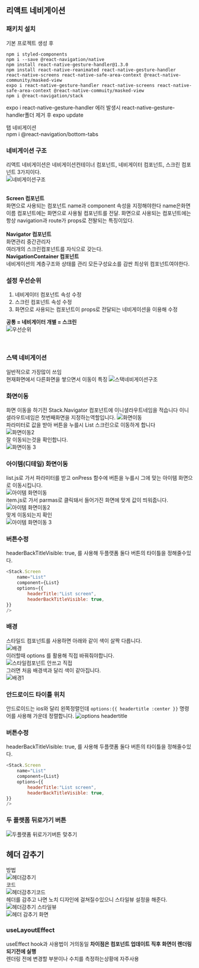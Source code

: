 ## 리액트 네비게이션  

### 패키치 설치  
기본 프로젝트 생성 후
```
npm i styled-components
npm i --save @react-navigation/native
npm install react-native-gesture-handler@1.3.0
npm install react-native-reanimated react-native-gesture-handler react-native-screens react-native-safe-area-context @react-native-community/masked-view
expo i react-native-gesture-handler react-native-screens react-native-safe-area-context @react-native-commuity/masked-view
npm i @react-navigation/stack
```  
expo i react-native-gesture-handler 에러 발생시  react-native-gesture-handler폴더 제거 후 expo update  

탭 네비게이션  
npm i @react-navigation/bottom-tabs

### 네비게이션 구조
리액트 네비게이션은 네비게이션컨테이너 컴포넌트, 네비게이터 컴포넌트, 스크린 컴포넌트 3가지이다.  
![네비게이션구조](https://user-images.githubusercontent.com/75245755/113839027-49117180-97ca-11eb-9f31-67df0b552263.PNG)  
</br>

**Screen 컴포넌트**  
화면으로 사용되는 컴포넌트 name과 component 속성을 지정해야한다  name은화면이름 컴포넌트에는 화면으로 사용될 컴포넌트를 전달. 화면으로 사용되는 컴포넌트에는 항상 navigation과 route가 props로 전돨되는 특징이있다.  
</br>
**Navigator 컴포넌트**  
화면관리 중간관리자  
여러개의 스크린컴포넌트를 자식으로 갖는다.  
**NavigationContainer 컴포넌트**  
네비게이션의 계층구조와 상태를 관리  모든구성요소를 감싼 최상위 컴포넌트여야한다.  

### 설정 우선순위  
1. 네비게이터 컴포넌트 속성 수정  
2. 스크린 컴포넌트 속성 수정
3. 화면으로 사용되는 컴포넌트이 props로 전달되는 네비게이션을 이용해 수정  

**공통 = 네비게이터 개별 = 스크린**  
![우선순위](https://user-images.githubusercontent.com/75245755/113839115-5c244180-97ca-11eb-8a9a-d083a5e3596e.PNG)  

</br>


### 스택 네비게이션
일반적으로 가장많이 쓰임  
현재화면에서 다른화면을 쌓으면서 이동이 특징
![스택네비게이션구조](https://user-images.githubusercontent.com/75245755/113839150-647c7c80-97ca-11eb-8905-1f5d436c7aea.PNG)  

### 화면이동  
화면 이동을 하기전 Stack.Navigator 컴포넌트에 이니셜라우트네임을 적습니다 이니셜라우트네임은 첫번째화면을 지정하는역할입니다.
![화면이동](https://user-images.githubusercontent.com/75245755/113959868-8d4e5180-985e-11eb-9159-10d39ed3751e.PNG)  
파라미터로 값을 받아 버튼을 누를시 List 스크린으로 이동하게 합니다  
![화면이동2](https://user-images.githubusercontent.com/75245755/113959963-afe06a80-985e-11eb-8411-4bd74a2d9f13.PNG)  
잘 이동되는것을 확인합니다.  
![화면이동 3](https://user-images.githubusercontent.com/75245755/113960053-d3a3b080-985e-11eb-8b5f-446a65e5dcc0.PNG)  
  
### 아이템(디테일) 화면이동  
list.js로 가서 파라미터를 받고 onPress 함수에 버튼을 누를시 그에 맞는 아이템 화면으로 이동시킵니다.  
![아이템 화면이동](https://user-images.githubusercontent.com/75245755/113960131-f209ac00-985e-11eb-9a9b-3f456c60d701.PNG)  
item.js로 가서 parmas로 클릭돼서 들어가진 화면에 맞게 값이 띄워줍니다.
![아이템 화면이동2](https://user-images.githubusercontent.com/75245755/113960260-3006d000-985f-11eb-9f9f-0f01cbba5d8b.PNG)  
맞게 이동되는지 확인  
![아이템 화면이동 3](https://user-images.githubusercontent.com/75245755/113960341-50cf2580-985f-11eb-895f-bd0c84a2beb0.PNG)


### 버튼수정  
headerBackTitleVisible: true, 를 사용해 두플랫폼 둘다 버튼의 타이틀을 정해줄수있다.  

```js
<Stack.Screen 
    name="List" 
    component={List} 
    options={{ 
        headerTitle:"List screen",
        headerBackTitleVisible: true,
}}
/>
```  


### 배경  
스타일드 컴포넌트를 사용하면 아래와 같이 색이 살짝 다릅니다.  
![배경](https://user-images.githubusercontent.com/75245755/113960531-9986de80-985f-11eb-93af-46cded5e9d5c.PNG)  
이러할때 options 를 활용해  직접 바꿔줘야합니다.  
![스타일컴포넌트 안쓰고 직접](https://user-images.githubusercontent.com/75245755/113960598-ac99ae80-985f-11eb-8213-98f7c1d59b70.PNG)  
그러면 처음 배경색과 달리 색이 같아집니다.  
![배경1](https://user-images.githubusercontent.com/75245755/113960444-7a884c80-985f-11eb-87d9-f1205e0f0aab.PNG)  

### 안드로이드 타이틀 위치  
안드로이드는 ios와 달리 왼쪽정렬인데 `options:{{ headertitle :center }}` 명령어를 사용해 가운데 정렬합니다.
![options headertitle](https://user-images.githubusercontent.com/75245755/113960714-d6eb6c00-985f-11eb-8ca8-6d7f903d15c1.PNG)



### 버튼수정  
headerBackTitleVisible: true, 를 사용해 두플랫폼 둘다 버튼의 타이틀을 정해줄수있다.  

```js
<Stack.Screen 
    name="List" 
    component={List} 
    options={{ 
        headerTitle:"List screen",
        headerBackTitleVisible: true,
}}
/>
```  

### 두 플랫폼 뒤로가기 버튼  
![두플랫폼 뒤로가기버튼 맞추기](https://user-images.githubusercontent.com/75245755/113974354-b8de3580-9878-11eb-8310-2d99830cf560.PNG)  

## 헤더 감추기  
방법  
![헤더감추기](https://user-images.githubusercontent.com/75245755/113975341-5128ea00-987a-11eb-89b7-72958ca6882c.PNG)  
코드  
![헤더감추기코드](https://user-images.githubusercontent.com/75245755/113975359-59812500-987a-11eb-8693-536bfdb363f6.PNG)  
헤더를 감추고 나면 노치 디자인에 걸쳐질수있으니 스타일뷰 설정을 해준다.  
![헤더감추기 스타일뷰](https://user-images.githubusercontent.com/75245755/113975397-69990480-987a-11eb-9649-5cf55a6f2c9c.PNG)  
![헤더 감추기 화면](https://user-images.githubusercontent.com/75245755/113975430-74ec3000-987a-11eb-8524-913c6a0b84cd.PNG)  


### useLayoutEffect  
useEffect hook과 사용법이 거의동일 **차이점은 컴포넌트 업데이트 직후 화면이 렌더링되기전에 실행**  
렌더링 전에 변경할 부분이나 수치를 측정하는상황에 자주사용  





